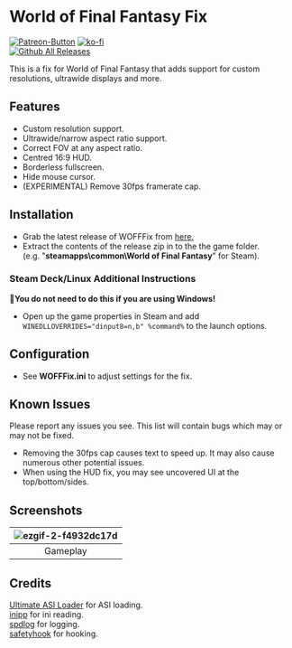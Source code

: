 # World of Final Fantasy Fix
[![Patreon-Button](https://github.com/Lyall/WOFFFix/assets/695941/b455ae7b-a39a-4193-9a95-e486575f2554)](https://www.patreon.com/Wintermance) [![ko-fi](https://ko-fi.com/img/githubbutton_sm.svg)](https://ko-fi.com/W7W01UAI9)<br />
[![Github All Releases](https://img.shields.io/github/downloads/Lyall/WOFFFix/total.svg)](https://github.com/Lyall/WOFFFix/releases)

This is a fix for World of Final Fantasy that adds support for custom resolutions, ultrawide displays and more.

## Features
- Custom resolution support.
- Ultrawide/narrow aspect ratio support.
- Correct FOV at any aspect ratio.
- Centred 16:9 HUD.
- Borderless fullscreen.
- Hide mouse cursor.
- (EXPERIMENTAL) Remove 30fps framerate cap.

## Installation
- Grab the latest release of WOFFFix from [here.](https://github.com/Lyall/WOFFFix/releases)
- Extract the contents of the release zip in to the the game folder.<br />(e.g. "**steamapps\common\World of Final Fantasy**" for Steam).

### Steam Deck/Linux Additional Instructions
🚩**You do not need to do this if you are using Windows!**
- Open up the game properties in Steam and add `WINEDLLOVERRIDES="dinput8=n,b" %command%` to the launch options.

## Configuration
- See **WOFFFix.ini** to adjust settings for the fix.

## Known Issues
Please report any issues you see.
This list will contain bugs which may or may not be fixed.

- Removing the 30fps cap causes text to speed up. It may also cause numerous other potential issues.
- When using the HUD fix, you may see uncovered UI at the top/bottom/sides.

## Screenshots

| ![ezgif-2-f4932dc17d](https://github.com/Lyall/WOFFFix/assets/695941/5716a99d-db4f-4079-8246-ee51dda4df26) |
|:--:|
| Gameplay |

## Credits
[Ultimate ASI Loader](https://github.com/ThirteenAG/Ultimate-ASI-Loader) for ASI loading. <br />
[inipp](https://github.com/mcmtroffaes/inipp) for ini reading. <br />
[spdlog](https://github.com/gabime/spdlog) for logging. <br />
[safetyhook](https://github.com/cursey/safetyhook) for hooking.

